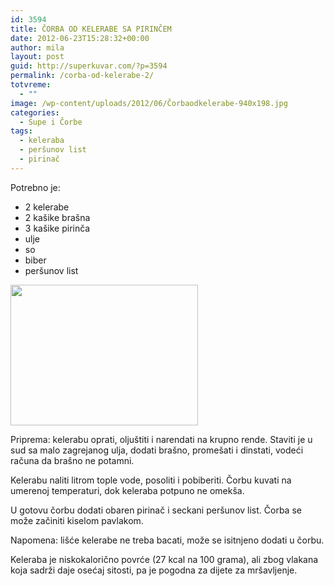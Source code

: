 ```yaml
---
id: 3594
title: ČORBA OD KELERABE SA PIRINČEM
date: 2012-06-23T15:28:32+00:00
author: mila
layout: post
guid: http://superkuvar.com/?p=3594
permalink: /corba-od-kelerabe-2/
totvreme:
  - ""
image: /wp-content/uploads/2012/06/Čorbaodkelerabe-940x198.jpg
categories:
  - Supe i Čorbe
tags:
  - keleraba
  - peršunov list
  - pirinač
---
```

Potrebno je:

  * 2 kelerabe
  * 2 kašike brašna
  * 3 kašike pirinča
  * ulje
  * so
  * biber
  * peršunov list

<img class="alignnone size-medium wp-image-3595" title="Čorbaodkelerabe" src="//superkuvar.com/wp-content/uploads/2012/06/%C4%8Corbaodkelerabe-300x225.jpg" alt="" width="300" height="225" /> 

Priprema: kelerabu oprati, oljuštiti i narendati na krupno rende. Staviti je u sud sa malo zagrejanog ulja, dodati brašno, promešati i dinstati, vodeći računa da brašno ne potamni.

Kelerabu naliti litrom tople vode, posoliti i pobiberiti. Čorbu kuvati na umerenoj temperaturi, dok keleraba potpuno ne omekša.

U gotovu čorbu dodati obaren pirinač i seckani peršunov list. Čorba se može začiniti kiselom pavlakom.

Napomena: lišće kelerabe ne treba bacati, može se isitnjeno dodati u čorbu.

Keleraba je niskokalorično povrće (27 kcal na 100 grama), ali zbog vlakana koja sadrži daje osećaj sitosti, pa je pogodna za dijete za mršavljenje.